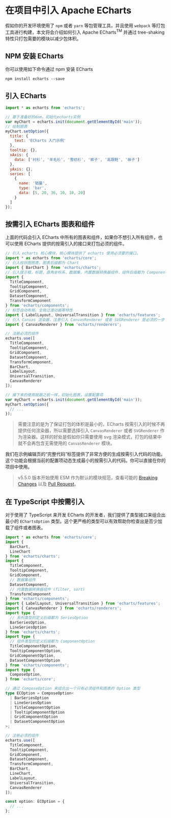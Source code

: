 # 在项目中引入 Apache ECharts

假如你的开发环境使用了 `npm` 或者 `yarn` 等包管理工具，并且使用 `webpack` 等打包工具进行构建，本文将会介绍如何引入 Apache ECharts<sup>TM</sup> 并通过 tree-shaking 特性只打包需要的模块以减少包体积。

## NPM 安装 ECharts

你可以使用如下命令通过 npm 安装 ECharts

```shell
npm install echarts --save
```

## 引入 ECharts

```js
import * as echarts from 'echarts';

// 基于准备好的dom，初始化echarts实例
var myChart = echarts.init(document.getElementById('main'));
// 绘制图表
myChart.setOption({
  title: {
    text: 'ECharts 入门示例'
  },
  tooltip: {},
  xAxis: {
    data: ['衬衫', '羊毛衫', '雪纺衫', '裤子', '高跟鞋', '袜子']
  },
  yAxis: {},
  series: [
    {
      name: '销量',
      type: 'bar',
      data: [5, 20, 36, 10, 10, 20]
    }
  ]
});
```

## 按需引入 ECharts 图表和组件

上面的代码会引入 ECharts 中所有的图表和组件，如果你不想引入所有组件，也可以使用 ECharts 提供的按需引入的接口来打包必须的组件。

```js
// 引入 echarts 核心模块，核心模块提供了 echarts 使用必须要的接口。
import * as echarts from 'echarts/core';
// 引入柱状图图表，图表后缀都为 Chart
import { BarChart } from 'echarts/charts';
// 引入提示框，标题，直角坐标系，数据集，内置数据转换器组件，组件后缀都为 Component
import {
  TitleComponent,
  TooltipComponent,
  GridComponent,
  DatasetComponent,
  TransformComponent
} from 'echarts/components';
// 标签自动布局、全局过渡动画等特性
import { LabelLayout, UniversalTransition } from 'echarts/features';
// 引入 Canvas 渲染器，注意引入 CanvasRenderer 或者 SVGRenderer 是必须的一步
import { CanvasRenderer } from 'echarts/renderers';

// 注册必须的组件
echarts.use([
  TitleComponent,
  TooltipComponent,
  GridComponent,
  DatasetComponent,
  TransformComponent,
  BarChart,
  LabelLayout,
  UniversalTransition,
  CanvasRenderer
]);

// 接下来的使用就跟之前一样，初始化图表，设置配置项
var myChart = echarts.init(document.getElementById('main'));
myChart.setOption({
  // ...
});
```

> 需要注意的是为了保证打包的体积是最小的，ECharts 按需引入的时候不再提供任何渲染器，所以需要选择引入 `CanvasRenderer` 或者 `SVGRenderer` 作为渲染器。这样的好处是假如你只需要使用 svg 渲染模式，打包的结果中就不会再包含无需使用的 `CanvasRenderer` 模块。

我们在示例编辑页的“完整代码”标签提供了非常方便的生成按需引入代码的功能。这个功能会根据当前的配置项动态生成最小的按需引入的代码。你可以直接在你的项目中使用。

> v5.5.0 版本开始使用 ESM 作为默认的模块规范，查看可能的 [Breaking Changes](https://github.com/apache/echarts/pull/19513#issuecomment-1916237700) 以及 [Pull Request](https://github.com/apache/echarts/pull/19513)。

## 在 TypeScript 中按需引入

对于使用了 TypeScript 来开发 ECharts 的开发者，我们提供了类型接口来组合出最小的 `EChartsOption` 类型。这个更严格的类型可以有效帮助你检查出是否少加载了组件或者图表。

```ts
import * as echarts from 'echarts/core';
import {
  BarChart,
  LineChart
} from 'echarts/charts';
import {
  TitleComponent,
  TooltipComponent,
  GridComponent,
  // 数据集组件
  DatasetComponent,
  // 内置数据转换器组件 (filter, sort)
  TransformComponent
} from 'echarts/components';
import { LabelLayout, UniversalTransition } from 'echarts/features';
import { CanvasRenderer } from 'echarts/renderers';
import type {
  // 系列类型的定义后缀都为 SeriesOption
  BarSeriesOption,
  LineSeriesOption
} from 'echarts/charts';
import type {
  // 组件类型的定义后缀都为 ComponentOption
  TitleComponentOption,
  TooltipComponentOption,
  GridComponentOption,
  DatasetComponentOption
} from 'echarts/components';
import type {
  ComposeOption,
} from 'echarts/core';

// 通过 ComposeOption 来组合出一个只有必须组件和图表的 Option 类型
type ECOption = ComposeOption<
  | BarSeriesOption
  | LineSeriesOption
  | TitleComponentOption
  | TooltipComponentOption
  | GridComponentOption
  | DatasetComponentOption
>;

// 注册必须的组件
echarts.use([
  TitleComponent,
  TooltipComponent,
  GridComponent,
  DatasetComponent,
  TransformComponent,
  BarChart,
  LineChart,
  LabelLayout,
  UniversalTransition,
  CanvasRenderer
]);

const option: ECOption = {
  // ...
};
```
